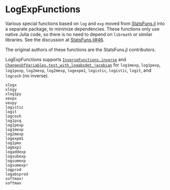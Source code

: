 # LogExpFunctions

Various special functions based on `log` and `exp` moved from [StatsFuns.jl](https://github.com/JuliaStats/StatsFuns.jl) into a separate package, to minimize dependencies. These functions only use native Julia code, so there is no need to depend on `librmath` or similar libraries. See the discussion at [StatsFuns.jl#46](https://github.com/JuliaStats/StatsFuns.jl/issues/46).

The original authors of these functions are the StatsFuns.jl contributors.

LogExpFunctions supports [`InverseFunctions.inverse`](https://github.com/JuliaMath/InverseFunctions.jl) and [`ChangesOfVariables.test_with_logabsdet_jacobian`](https://github.com/JuliaMath/ChangesOfVariables.jl) for `log1mexp`, `log1pexp`, `log1pexp`, `log2mexp`, `log2mexp`, `logexpm1`, `logistic`, `logistic`, `logit`, and `logcosh` (no inverse).

```@docs
xlogx
xlogy
xlog1py
xexpx
xexpy
logistic
logit
logcosh
log1psq
log1pexp
log1mexp
log2mexp
logexpm1
log1pmx
logmxp1
logaddexp
logsubexp
logsumexp
logsumexp!
logprod
logabsprod
softmax!
softmax
```
